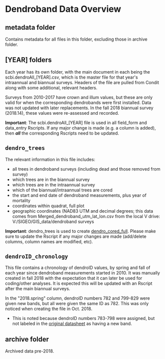 # Dendroband Data Overview

## metadata folder
Contains metadata for all files in this folder, excluding those in archive folder.

## [YEAR] folders

Each year has its own folder, with the main document in each being the scbi.dendroAll_[YEAR].csv, which is the master file for that year's intraannual and biannual surveys. Headers of the file are pulled from Condit along with some additional, relevant headers.

Surveys from 2010-2017 have crown and illum values, but these are only valid for when the corresponding dendrobands were first installed. Data was not updated with later replacements. In the fall 2018 biannual survey (2018.14), these values were re-assessed and recorded.

**Important**: The scbi.dendroAll_[YEAR] file is used in all field_form and data_entry Rscripts. If any major change is made (e.g. a column is added), then **_all_** the corresponding Rscripts need to be updated.

## `dendro_trees`

The relevant information in this file includes:
- all trees in dendroband surveys (including dead and those removed from survey)
- which trees are in the biannual survey
- which trees are in the intraannual survey
- which of the biannual/intraannual trees are cored
- the start and end date of dendroband measurements, plus year of mortality
- coordinates within quadrat, full plot
- geographic coordinates (NAD83 UTM and decimal degrees; this data comes from Merged_dendroband_utm_lat_lon.csv from the local V drive: V:/SIGEO/GIS_data/dendroband surveys

**Important**: dendro_trees is used to create [dendro_cored_full](https://github.com/SCBI-ForestGEO/tree-growth-and-productivity/tree/master/dendro_cored_full). Please make sure to update the Rscript if any major changes are made (add/delete columns, column names are modified, etc).

## `dendroID_chronology`

This file contains a chronology of dendroID values, by spring and fall of each year since dendroband measurements started in 2010. It was manually created in fall 2018 with the expectation that it can later be used for coding/other analyses. It is expected this will be updated with an Rscript after the main biannual surveys.

In the "2018.spring" column, dendroID numbers 782 and 799-829 were given new bands, but all were given the same ID as 782. This was only noticed when creating the file in Oct. 2018.
- This is noted because dendroID numbers 783-798 were assigned, but not labeled in the [original datasheet](https://github.com/SCBI-ForestGEO/Dendrobands/blob/master/data/original_data_files/Dendrometry_500Tree_most%20updated.xls) as having a new band.

## archive folder

Archived data pre-2018. 




